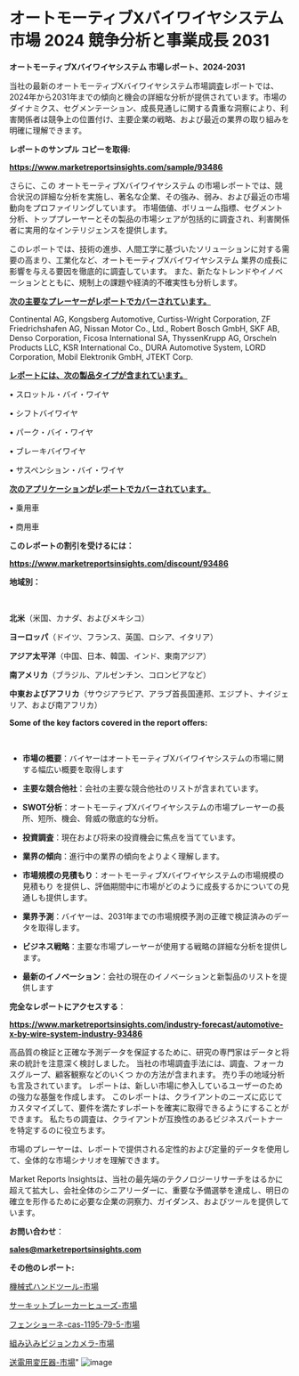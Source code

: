 # オートモーティブXバイワイヤシステム 市場 2024 競争分析と事業成長 2031

<strong>オートモーティブXバイワイヤシステム 市場レポート、2024-2031</strong>

当社の最新のオートモーティブXバイワイヤシステム市場調査レポートでは、2024年から2031年までの傾向と機会の詳細な分析が提供されています。市場のダイナミクス、セグメンテーション、成長見通しに関する貴重な洞察により、利害関係者は競争上の位置付け、主要企業の戦略、および最近の業界の取り組みを明確に理解できます。



<strong>レポートのサンプル コピーを取得:</strong> <a href=https://www.marketreportsinsights.com/sample/93486>

<strong><u>https://www.marketreportsinsights.com/sample/93486</u></strong></a>

さらに、この オートモーティブXバイワイヤシステム の市場レポートでは、競合状況の詳細な分析を実施し、著名な企業、その強み、弱み、および最近の市場動向をプロファイリングしています。 市場価値、ボリューム指標、セグメント分析、トッププレーヤーとその製品の市場シェアが包括的に調査され、利害関係者に実用的なインテリジェンスを提供します。

このレポートでは、技術の進歩、人間工学に基づいたソリューションに対する需要の高まり、工業化など、オートモーティブXバイワイヤシステム 業界の成長に影響を与える要因を徹底的に調査しています。 また、新たなトレンドやイノベーションとともに、規制上の課題や経済的不確実性も分析します。



<strong><u>次の主要なプレーヤーがレポートでカバーされています。</u></strong>

Continental AG, Kongsberg Automotive, Curtiss-Wright Corporation, ZF Friedrichshafen AG, Nissan Motor Co., Ltd., Robert Bosch GmbH, SKF AB, Denso Corporation, Ficosa International SA, ThyssenKrupp AG, Orscheln Products LLC, KSR International Co., DURA Automotive System, LORD Corporation, Mobil Elektronik GmbH, JTEKT Corp.



<strong><u><b>レポートには、次の製品タイプが含まれています。</b></u></strong>

• スロットル・バイ・ワイヤ

• シフトバイワイヤ

• パーク・バイ・ワイヤ

• ブレーキバイワイヤ

• サスペンション・バイ・ワイヤ



<strong><u><b>次のアプリケーションがレポートでカバーされています。</b></u></strong>

• 乗用車

• 商用車



<strong><b>このレポートの割引を受けるには：</b></strong>

<a href=https://www.marketreportsinsights.com/discount/93486>

<strong><u>https://www.marketreportsinsights.com/discount/93486</u></strong></a>



<strong>地域別：</strong>

<strong> </strong>



<strong>北米</strong>（米国、カナダ、およびメキシコ）



<strong>ヨーロッパ</strong>（ドイツ、フランス、英国、ロシア、イタリア）



<strong>アジア太平洋</strong>（中国、日本、韓国、インド、東南アジア）



<strong>南アメリカ</strong>（ブラジル、アルゼンチン、コロンビアなど）



<strong>中東およびアフリカ</strong>（サウジアラビア、アラブ首長国連邦、エジプト、ナイジェリア、および南アフリカ）



<strong>Some of the key factors covered in the report offers:</strong>

<strong> </strong>
<ul>
  <li>

<strong>市場の概要</strong>：バイヤーはオートモーティブXバイワイヤシステムの市場に関する幅広い概要を取得します</li>
  <li>

<strong>主要な競合他社</strong>：会社の主要な競合他社のリストが含まれています。</li>
  <li>

<strong>SWOT分析</strong>：オートモーティブXバイワイヤシステムの市場プレーヤーの長所、短所、機会、脅威の徹底的な分析。</li>
  <li>

<strong>投資調査</strong>：現在および将来の投資機会に焦点を当てています。</li>
  <li>

<strong>業界の傾向</strong>：進行中の業界の傾向をよりよく理解します。</li>
  <li>

<strong>市場規模の見積もり</strong>：オートモーティブXバイワイヤシステムの市場規模の見積もり を提供し、評価期間中に市場がどのように成長するかについての見通しも提供します。</li>
  <li>

<strong>業界予測</strong>：バイヤーは、2031年までの市場規模予測の正確で検証済みのデータを取得します。</li>
  <li>

<strong>ビジネス戦略</strong>：主要な市場プレーヤーが使用する戦略の詳細な分析を提供します。</li>
  <li>

<strong>最新のイノベーション</strong>：会社の現在のイノベーションと新製品のリストを提供します</li>
</ul>


<strong>完全なレポートにアクセスする</strong>：

<a href=https://www.marketreportsinsights.com/industry-forecast/automotive-x-by-wire-system-industry-93486>

<strong><u>https://www.marketreportsinsights.com/industry-forecast/automotive-x-by-wire-system-industry-93486</u></strong></a>

高品質の検証と正確な予測データを保証するために、研究の専門家はデータと将来の統計を注意深く検討しました。 当社の市場調査手法には、調査、フォーカスグループ、顧客観察などのいくつ かの方法が含まれます。 売り手の地域分析も言及されています。 レポートは、新しい市場に参入しているユーザーのための強力な基盤を作成します。 このレポートは、クライアントのニーズに応じてカスタマイズして、要件を満たすレポートを確実に取得できるようにすることができます。 私たちの調査は、クライアントが互換性のあるビジネスパートナーを特定するのに役立ちます。

市場のプレーヤーは、レポートで提供される定性的および定量的データを使用して、全体的な市場シナリオを理解できます。

Market Reports Insightsは、当社の最先端のテクノロジーリサーチをはるかに超えて拡大し、会社全体のシニアリーダーに、重要な予備選挙を達成し、明日の確立を形作るために必要な企業の洞察力、ガイダンス、およびツールを提供しています。



<strong><b>お問い合わせ</b></strong>：

<a href=mailto:sales@marketreportsinsights.com>

<strong><u>sales@marketreportsinsights.com</u></strong></a>



<strong>その他のレポート:</strong>

<a href=https://www.linkedin.com/pulse/機械式ハンドツール-市場-2023-新興市場-将来の動向と市場需要-2030-lyfwf/>機械式ハンドツール-市場</a>

<a href=https://www.linkedin.com/pulse/サーキットブレーカーヒューズ-市場-2023-最新の-cagr-および成長分析-vrjpf/>サーキットブレーカーヒューズ-市場</a>

<a href=https://www.linkedin.com/pulse/フェンショーネ-cas-1195-79-5-市場-2023-新興市場-将来の動向と市場需要-iepnf/>フェンショーネ-cas-1195-79-5-市場</a>

<a href=https://www.linkedin.com/pulse/組み込みビジョンカメラ-市場-2023-総合分析と事業成長戦略-2030-ywa7f/>組み込みビジョンカメラ-市場</a>

<a href=https://www.linkedin.com/pulse/送電用変圧器-市場-2023-最新の-cagr-および成長分析-2030-onbrf/>送電用変圧器-市場</a>"
![image](https://github.com/gayatriri2/Market-Trends/assets/166717496/91aac817-96f8-417d-8992-e201f0433379)
